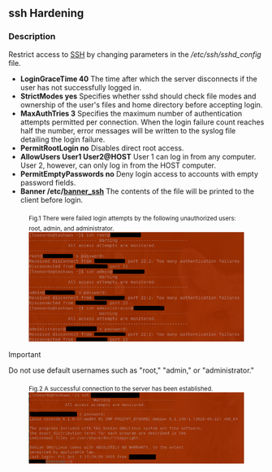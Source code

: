## ssh Hardening
### Description
Restrict access to [SSH](https://www.openssh.com/) by changing parameters in the */etc/ssh/sshd_config* file.

- **LoginGraceTime 40** The time after which the server disconnects if the user has not successfully logged in.
- **StrictModes yes** Specifies whether sshd should check file modes and ownership of the user's files and home directory before accepting login.
- **MaxAuthTries 3** Specifies the maximum number of authentication attempts permitted per connection. When the login failure count reaches half the number, error messages will be written to the syslog file detailing the login failure.
- **PermitRootLogin no** Disables direct root access.
- **AllowUsers	User1 User2@HOST** User 1 can log in from any computer. User 2, however, can only log in from the HOST computer.
- **PermitEmptyPasswords no** Deny login access to accounts with empty password fields.
- **Banner /etc/[banner_ssh](https://github.com/lfgajdem/ssh/blob/main/banner_ssh)** The contents of the file will be printed to the client before login.

<figure>
   <figcaption><sub>Fig.1 There were failed login attempts by the following unauthorized users: root, admin, and administrator. </sub></figcaption>
   <img src="./images/ssh01.png" 
   alt="Unauthorized users: root, admin, and administrator." 
   title="Unauthorized users">
</figure>

> [!IMPORTANT]
> Do not use default usernames such as "root," "admin," or "administrator."

<figure>
  <figcaption><sub>Fig.2 A successful connection to the server has been established.</sub></figcaption>
  <img src="./images/ssh02.png" 
   alt="Successful connection." 
   title="Successful connection has been established.">
</figure>
